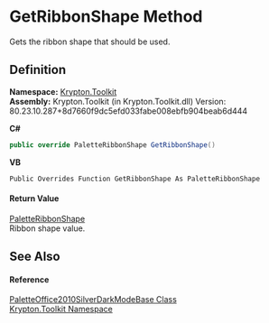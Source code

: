# GetRibbonShape Method


Gets the ribbon shape that should be used.



## Definition
**Namespace:** <a href="79d2eac2-21f4-54ff-7552-b20c33c30600.md">Krypton.Toolkit</a>  
**Assembly:** Krypton.Toolkit (in Krypton.Toolkit.dll) Version: 80.23.10.287+8d7660f9dc5efd033fabe008ebfb904beab6d444

**C#**
``` C#
public override PaletteRibbonShape GetRibbonShape()
```
**VB**
``` VB
Public Overrides Function GetRibbonShape As PaletteRibbonShape
```



#### Return Value
<a href="84ca2d8c-daf3-0219-3015-4b7046d3d27b.md">PaletteRibbonShape</a>  
Ribbon shape value.

## See Also


#### Reference
<a href="5afc3e96-880e-02fd-b332-face8e36492f.md">PaletteOffice2010SilverDarkModeBase Class</a>  
<a href="79d2eac2-21f4-54ff-7552-b20c33c30600.md">Krypton.Toolkit Namespace</a>  
